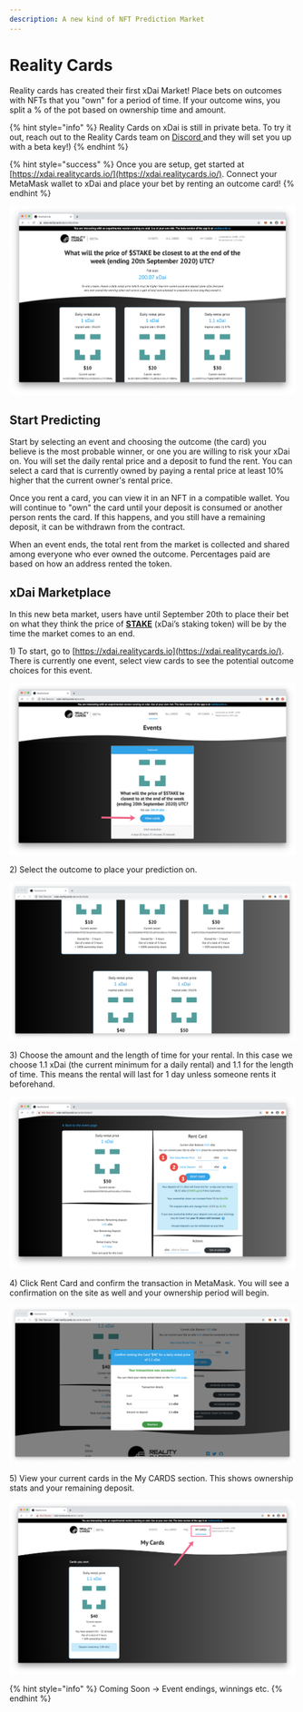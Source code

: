 ```yaml
---
description: A new kind of NFT Prediction Market
---
```


# Reality Cards

Reality cards has created their first xDai Market! Place bets on outcomes with NFTs that you "own" for a period of time.  If your outcome wins, you split a % of the pot based on ownership time and amount.

{% hint style="info" %}
Reality Cards on xDai is still in private beta. To try it out, reach out to the Reality Cards team on [Discord ](https://realitycards.io/discord) and they will set you up with a beta key!\)
{% endhint %}

{% hint style="success" %}
Once you are setup, get started at [https://xdai.realitycards.io/](https://xdai.realitycards.io/). Connect your MetaMask wallet to xDai and place your bet by renting an outcome card!
{% endhint %}

![](../../.gitbook/assets/reality.jpg)

## Start Predicting

Start by selecting an event and choosing the outcome \(the card\) you believe is the most probable winner, or one you are willing to risk your xDai on. You will set the daily rental price and a deposit to fund the rent.  You can select a card that is currently owned by paying a rental price at least 10% higher that the current owner's rental price.

Once you rent a card, you can view it in an NFT in a compatible wallet. You will continue to "own" the card until your deposit is consumed or another person rents the card. If this happens, and you still have a remaining deposit, it can be withdrawn from the contract.

When an event ends, the total rent from the market is collected and shared among everyone who ever owned the outcome. Percentages paid are based on how an address rented the token. 

## xDai Marketplace

In this new beta market, users have until September 20th to place their bet on what they think the price of [**STAKE**](https://www.coingecko.com/en/coins/xdai-stake) \(xDai’s staking token\) will be by the time the market comes to an end.

1\) To start, go to [https://xdai.realitycards.io](https://xdai.realitycards.io/). There is currently one event, select view cards to see the potential outcome choices for this event.

![](../../.gitbook/assets/reality-1.jpg)

2\) Select the outcome to place your prediction on.

![Click on a card to access](../../.gitbook/assets/reality2.jpg)

3\) Choose the amount and the length of time for your rental. In this case we choose 1.1 xDai \(the current minimum for a daily rental\) and 1.1 for the length of time. This means the rental will last for 1 day unless someone rents it beforehand. 

![](../../.gitbook/assets/rc3.jpg)

4\) Click Rent Card and confirm the transaction in MetaMask. You will see a confirmation on the site as well and your ownership period will begin.

![Successful Transaction for rental](../../.gitbook/assets/reality-done.jpg)

5\) View your current cards in the My CARDS section. This shows ownership stats and your remaining deposit.

![](../../.gitbook/assets/reality-mycards.jpg)

{% hint style="info" %}
Coming Soon -&gt; Event endings, winnings etc.
{% endhint %}



